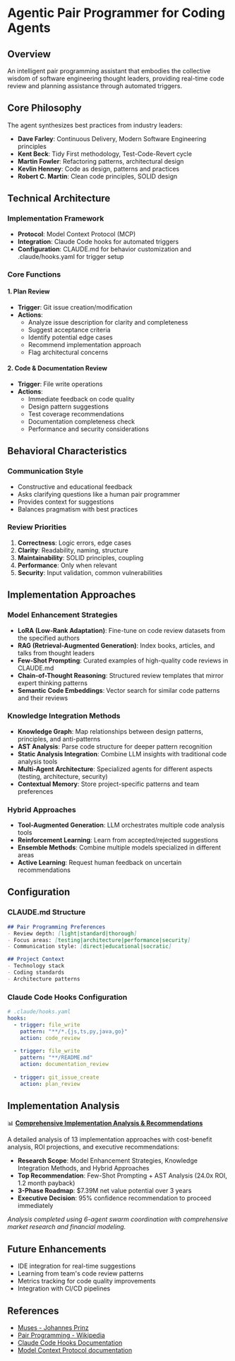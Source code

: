 # Agentic Pair Programmer for Coding Agents

## Overview
An intelligent pair programming assistant that embodies the collective wisdom of software engineering thought leaders, providing real-time code review and planning assistance through automated triggers.

## Core Philosophy
The agent synthesizes best practices from industry leaders:
- **Dave Farley**: Continuous Delivery, Modern Software Engineering principles
- **Kent Beck**: Tidy First methodology, Test-Code-Revert cycle
- **Martin Fowler**: Refactoring patterns, architectural design
- **Kevlin Henney**: Code as design, patterns and practices
- **Robert C. Martin**: Clean code principles, SOLID design

## Technical Architecture

### Implementation Framework
- **Protocol**: Model Context Protocol (MCP)
- **Integration**: Claude Code hooks for automated triggers
- **Configuration**: CLAUDE.md for behavior customization and .claude/hooks.yaml for trigger setup

### Core Functions

#### 1. Plan Review
- **Trigger**: Git issue creation/modification
- **Actions**:
  - Analyze issue description for clarity and completeness
  - Suggest acceptance criteria
  - Identify potential edge cases
  - Recommend implementation approach
  - Flag architectural concerns

#### 2. Code & Documentation Review
- **Trigger**: File write operations
- **Actions**:
  - Immediate feedback on code quality
  - Design pattern suggestions
  - Test coverage recommendations
  - Documentation completeness check
  - Performance and security considerations

## Behavioral Characteristics

### Communication Style
- Constructive and educational feedback
- Asks clarifying questions like a human pair programmer
- Provides context for suggestions
- Balances pragmatism with best practices

### Review Priorities
1. **Correctness**: Logic errors, edge cases
2. **Clarity**: Readability, naming, structure
3. **Maintainability**: SOLID principles, coupling
4. **Performance**: Only when relevant
5. **Security**: Input validation, common vulnerabilities

## Implementation Approaches

### Model Enhancement Strategies
- **LoRA (Low-Rank Adaptation)**: Fine-tune on code review datasets from the specified authors
- **RAG (Retrieval-Augmented Generation)**: Index books, articles, and talks from thought leaders
- **Few-Shot Prompting**: Curated examples of high-quality code reviews in CLAUDE.md
- **Chain-of-Thought Reasoning**: Structured review templates that mirror expert thinking patterns
- **Semantic Code Embeddings**: Vector search for similar code patterns and their reviews

### Knowledge Integration Methods
- **Knowledge Graph**: Map relationships between design patterns, principles, and anti-patterns
- **AST Analysis**: Parse code structure for deeper pattern recognition
- **Static Analysis Integration**: Combine LLM insights with traditional code analysis tools
- **Multi-Agent Architecture**: Specialized agents for different aspects (testing, architecture, security)
- **Contextual Memory**: Store project-specific patterns and team preferences

### Hybrid Approaches
- **Tool-Augmented Generation**: LLM orchestrates multiple code analysis tools
- **Reinforcement Learning**: Learn from accepted/rejected suggestions
- **Ensemble Methods**: Combine multiple models specialized in different areas
- **Active Learning**: Request human feedback on uncertain recommendations

## Configuration

### CLAUDE.md Structure
```markdown
## Pair Programming Preferences
- Review depth: [light|standard|thorough]
- Focus areas: [testing|architecture|performance|security]
- Communication style: [direct|educational|socratic]

## Project Context
- Technology stack
- Coding standards
- Architecture patterns
```

### Claude Code Hooks Configuration
```yaml
# .claude/hooks.yaml
hooks:
  - trigger: file_write
    pattern: "**/*.{js,ts,py,java,go}"
    action: code_review
    
  - trigger: file_write
    pattern: "**/README.md"
    action: documentation_review
    
  - trigger: git_issue_create
    action: plan_review
```

## Implementation Analysis

📊 **[Comprehensive Implementation Analysis & Recommendations](./IMPLEMENTATION_ANALYSIS.md)**

A detailed analysis of 13 implementation approaches with cost-benefit analysis, ROI projections, and executive recommendations:

- **Research Scope**: Model Enhancement Strategies, Knowledge Integration Methods, and Hybrid Approaches
- **Top Recommendation**: Few-Shot Prompting + AST Analysis (24.0x ROI, 1.2 month payback)
- **3-Phase Roadmap**: $7.39M net value potential over 3 years
- **Executive Decision**: 95% confidence recommendation to proceed immediately

*Analysis completed using 6-agent swarm coordination with comprehensive market research and financial modeling.*

## Future Enhancements
- IDE integration for real-time suggestions
- Learning from team's code review patterns
- Metrics tracking for code quality improvements
- Integration with CI/CD pipelines

## References
- [Muses - Johannes Prinz](https://icy-dune-030ff6d00.azurestaticapps.net/muse)
- [Pair Programming - Wikipedia](https://en.wikipedia.org/wiki/Pair_programming)
- [Claude Code Hooks Documentation](https://docs.anthropic.com/en/docs/claude-code/hooks)
- [Model Context Protocol documentation](https://modelcontextprotocol.io/introduction)
